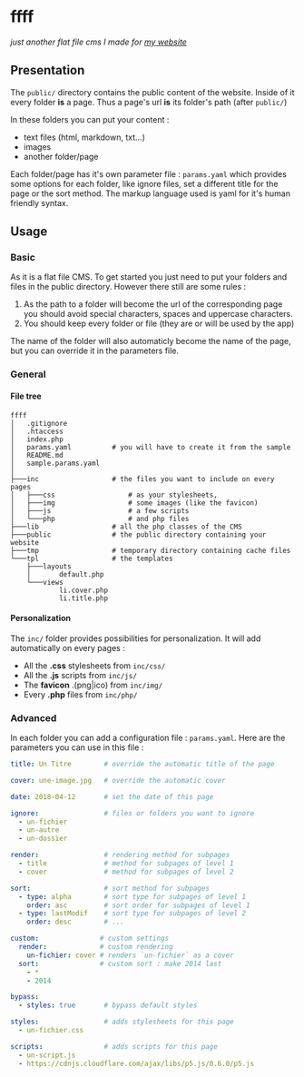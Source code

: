 # ffff
_just another flat file cms I made for [my website](http://nicolas.club1.fr)_

## Presentation
The `public/` directory contains the public content of the website.
Inside of it every folder **is** a page. Thus a page's url **is** its folder's path (after `public/`)

In these folders you can put your content :

-   text files (html, markdown, txt...)
-   images
-   another folder/page

Each folder/page has it's own parameter file : `params.yaml` which provides some options for each folder,
like ignore files, set a different title for the page or the sort method.
The markup language used is yaml for it's human friendly syntax.

## Usage

### Basic

As it is a flat file CMS. To get started you just need to put your folders and files in the public directory.
However there still are some rules :

1.  As the path to a folder will become the url of the corresponding page you should avoid special characters, spaces and uppercase characters.
2.  You should keep every folder or file (they are or will be used by the app)

The name of the folder will also automaticly become the name of the page,
but you can override it in the parameters file.

### General

#### File tree

```
ffff
│   .gitignore
│   .htaccess
│   index.php
│   params.yaml          # you will have to create it from the sample
│   README.md
│   sample.params.yaml
│
├───inc                  # the files you want to include on every pages
│   ├───css                  # as your stylesheets,
│   ├───img                  # some images (like the favicon)
│   ├───js                   # a few scripts
│   └───php                  # and php files
├───lib                  # all the php classes of the CMS
├───public               # the public directory containing your website
├───tmp                  # temporary directory containing cache files
└───tpl                  # the templates
    ├───layouts
    │       default.php
    └───views
            li.cover.php
            li.title.php
```

#### Personalization

The `inc/` folder provides possibilities for personalization. It will
add automatically on every pages :

-   All the **.css** stylesheets from `inc/css/`
-   All the **.js** scripts from `inc/js/`
-   The **favicon** .(png|ico) from `inc/img/`
-   Every **.php** files from `inc/php/`


### Advanced

In each folder you can add a configuration file : `params.yaml`.
Here are the parameters you can use in this file :

```yaml
title: Un Titre        # override the automatic title of the page

cover: une-image.jpg   # override the automatic cover

date: 2018-04-12       # set the date of this page

ignore:                # files or folders you want to ignore
  - un-fichier
  - un-autre
  - un-dossier

render:                # rendering method for subpages
  - title              # method for subpages of level 1
  - cover              # method for subpages of level 2

sort:                  # sort method for subpages
  - type: alpha        # sort type for subpages of level 1
    order: asc         # sort order for subpages of level 1
  - type: lastModif    # sort type for subpages of level 2
    order: desc        # ...

custom:               # custom settings
  render:             # custom rendering
    un-fichier: cover # renders `un-fichier` as a cover
  sort:               # custom sort : make 2014 last
    - *
    - 2014

bypass:
  - styles: true       # bypass default styles

styles:                # adds stylesheets for this page
  - un-fichier.css

scripts:               # adds scripts for this page
  - un-script.js
  - https://cdnjs.cloudflare.com/ajax/libs/p5.js/0.6.0/p5.js
```
